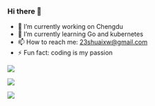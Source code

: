 ### Hi there 👋

- 🔭 I’m currently working on Chengdu
- 🌱 I’m currently learning Go and kubernetes
- 📫 How to reach me: 23shuaixw@gmail.com
- ⚡ Fun fact: coding is my passion


![](https://github-readme-stats.vercel.app/api?username=Isites&count_private=true&show_icons=true&theme=github)

![](https://github-readme-stats.vercel.app/api/top-langs/?username=Isites&theme=github)

![](https://activity-graph.herokuapp.com/graph?username=Isites&theme=github)

